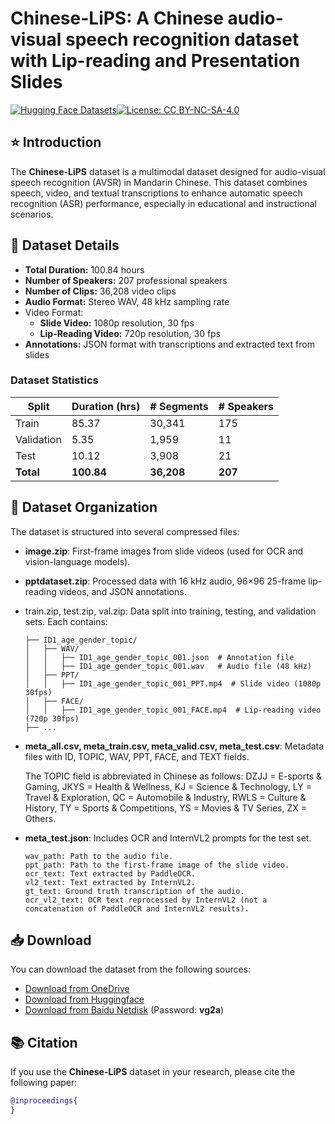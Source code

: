 # Chinese-LiPS: A Chinese audio-visual speech recognition dataset with Lip-reading and Presentation Slides

[![Hugging Face Datasets](https://img.shields.io/badge/🤗%20Hugging%20Face-Datasets-yellow.svg)](https://huggingface.co/datasets/BAAI/Chinese-LiPS)[![License: CC BY-NC-SA-4.0](https://img.shields.io/badge/License-CC%20BY--SA--NC%204.0-lightgrey.svg)](https://creativecommons.org/licenses/by-nc-sa/4.0/)

## ⭐ Introduction

The **Chinese-LiPS** dataset is a multimodal dataset designed for audio-visual speech recognition (AVSR) in Mandarin Chinese. This dataset combines speech, video, and textual transcriptions to enhance automatic speech recognition (ASR) performance, especially in educational and instructional scenarios.

## 🚀 Dataset Details

- **Total Duration:** 100.84 hours
- **Number of Speakers:** 207 professional speakers
- **Number of Clips:** 36,208 video clips
- **Audio Format:** Stereo WAV, 48 kHz sampling rate
- Video Format:
  - **Slide Video:** 1080p resolution, 30 fps
  - **Lip-Reading Video:** 720p resolution, 30 fps
- **Annotations:** JSON format with transcriptions and extracted text from slides

### Dataset Statistics

| Split      | Duration (hrs) | # Segments | # Speakers |
| ---------- | -------------- | ---------- | ---------- |
| Train      | 85.37          | 30,341     | 175        |
| Validation | 5.35           | 1,959      | 11         |
| Test       | 10.12          | 3,908      | 21         |
| **Total**  | **100.84**     | **36,208** | **207**    |

## 📂 Dataset Organization

The dataset is structured into several compressed files:

- **image.zip**: First-frame images from slide videos (used for OCR and vision-language models).

- **pptdataset.zip**: Processed data with 16 kHz audio, 96×96 25-frame lip-reading videos, and JSON annotations.

- train.zip, test.zip, val.zip: Data split into training, testing, and validation sets. Each contains:

  ```
  ├── ID1_age_gender_topic/
  │   ├── WAV/
  │   │   ├── ID1_age_gender_topic_001.json  # Annotation file
  │   │   ├── ID1_age_gender_topic_001.wav   # Audio file (48 kHz)
  │   ├── PPT/
  │   │   ├── ID1_age_gender_topic_001_PPT.mp4  # Slide video (1080p 30fps)
  │   ├── FACE/
  │   │   ├── ID1_age_gender_topic_001_FACE.mp4  # Lip-reading video (720p 30fps)
  ├── ...
  ```

- **meta_all.csv, meta_train.csv, meta_valid.csv, meta_test.csv**: Metadata files with ID, TOPIC, WAV, PPT, FACE, and TEXT fields.

  The TOPIC field is abbreviated in Chinese as follows: DZJJ = E-sports & Gaming, JKYS = Health & Wellness, KJ = Science & Technology, LY = Travel & Exploration, QC = Automobile & Industry, RWLS = Culture & History, TY = Sports & Competitions, YS = Movies & TV Series, ZX = Others.

- **meta_test.json**: Includes OCR and InternVL2 prompts for the test set.

  ```
  wav_path: Path to the audio file.
  ppt_path: Path to the first-frame image of the slide video.
  ocr_text: Text extracted by PaddleOCR.
  vl2_text: Text extracted by InternVL2.
  gt_text: Ground truth transcription of the audio.
  ocr_vl2_text: OCR text reprocessed by InternVL2 (not a concatenation of PaddleOCR and InternVL2 results).
  ```

## 📥 Download

You can download the dataset from the following sources:

- [Download from OneDrive](https://1drv.ms/f/c/721006f535f6400c/EgxA9jX1BhAggHI-hgAAAAABgpJYJF-leYBGBdmjBuBQxw)
- [Download from Huggingface](https://huggingface.co/datasets/BAAI/Chinese-LiPS)
- [Download from Baidu Netdisk](https://pan.baidu.com/s/11nvn79-3Inf3QDyJomlLAA?pwd=vg2a) (Password: **vg2a**)

## 📚 Citation

If you use the **Chinese-LiPS** dataset in your research, please cite the following paper:

```bibtex
@inproceedings{
}
```
